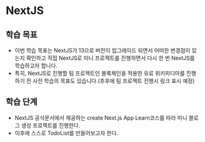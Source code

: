 # NextJS

## 학습 목표

- 이번 학습 목표는 NextJS가 13으로 버전이 업그레이드 되면서 어떠한 변경점이 있는지 확인하고 직접 NextJS로 미니 프로젝트를 진행하면서 다시 한 번 NextJS를 학습하고자 합니다.
- 특히, NextJS로 진행할 팀 프로젝트인 블록체인을 적용한 유료 위키피디아를 진행하기 전 사전 학습의 목표도 있습니다.(추후에 팀 프로젝트 진행시 링크 표시 예정)

## 학습 단계

- NextJS 공식문서에서 제공하는 create Next.js App Learn코스를 따라 미니 블로그 생성 프로젝트를 진행한다.
- 이후에 스스로 TodoList를 만들어보고자 한다.
